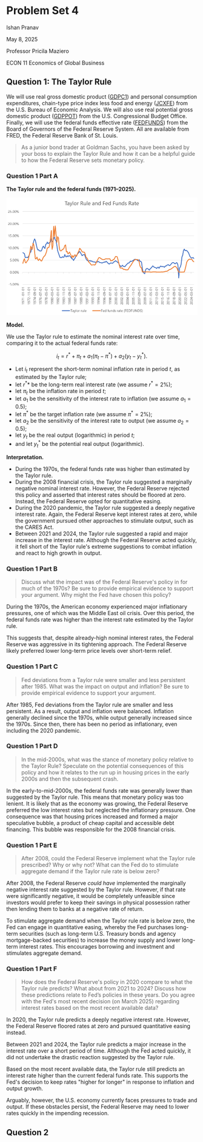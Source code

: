 # Problem Set 4

Ishan Pranav

May 8, 2025

Professor Pricila Maziero

ECON 11 Economics of Global Business

## Question 1: The Taylor Rule

We will use real gross domestic product
([GDPC1](https://fred.stlouisfed.org/series/GDPC1)) and personal consumption
expenditures, chain-type price index less food and energy
([JCXFE](https://fred.stlouisfed.org/series/JCXFE)) from the U.S. Bureau of
Economic Analysis. We will also use real potential gross domestic product
([GDPPOT](https://fred.stlouisfed.org/series/GDPPOT)) from the U.S.
Congressional Budget Office. Finally, we will use the federal funds effective
rate ([FEDFUNDS](https://fred.stlouisfed.org/series/FEDFUNDS))
from the Board of Governors of the Federal Reserve System. All are available
from FRED, the Federal Reserve Bank of St. Louis.

> As a junior bond trader at Goldman Sachs, you have been asked by your boss to
> explain the Taylor Rule and how it can be a helpful guide to how the Federal
> Reserve sets monetary policy.

### Question 1 Part A

__The Taylor rule and the federal funds (1971–2025).__

![The Taylor rule and the federal funds rate over time.](https://github.com/ishanpranav/econ-11-economics-of-global-business/blob/master/images/problem-set-4-1.png?raw=true "The Taylor rule and the federal funds rate over time")

__Model.__

We use the Taylor rule to estimate the nominal interest rate over time,
comparing it to the actual federal funds rate:

$$i_t=r^{\ast}+\pi_t+a_1(\pi_t-\pi^{\ast})+a_2(y_t-y_t^{\ast}).$$

* Let $i_t$ represent the short-term nominal inflation rate in period $t$, as
  estimated by the Taylor rule;
* let $r^{\ast}*$ be the long-term real interest rate (we assume
  $r^{\ast}=2\%$);
* let $\pi_t$ be the inflation rate in period $t$;
* let $a_1$ be the sensitivity of the interest rate to inflation (we assume
  $a_1=0.5$);
* let $\pi^{\ast}$ be the target inflation rate (we assume $\pi^{\ast}=2\%$);
* let $a_2$ be the sensitivity of the interest rate to output (we assume
  $a_2=0.5$);
* let $y_t$ be the real output (logarithmic) in period $t$;
* and let $y_t^{\ast}$ be the potential real output (logarithmic).

 __Interpretation.__

* During the 1970s, the federal funds rate was higher than estimated by the
  Taylor rule.
* During the 2008 financial crisis, the Taylor rule suggested a marginally
  negative nominal interest rate. However, the Federal Reserve rejected this
  policy and asserted that interest rates should be floored at zero. Instead,
  the Federal Reserve opted for quantitative easing.
* During the 2020 pandemic, the Taylor rule suggested a deeply negative interest
  rate. Again, the Federal Reserve kept interest rates at zero, while the
  government pursued other approaches to stimulate output, such as the CARES
  Act.
* Between 2021 and 2024, the Taylor rule suggested a rapid and major increase in
  the interest rate. Although the Federal Reserve acted quickly, it fell short
  of the Taylor rule's extreme suggestions to combat inflation and react to high
  growth in output.

### Question 1 Part B

> Discuss what the impact was of the Federal Reserve's policy in for much of the
> 1970s? Be sure to provide empirical evidence to support your argument. Why
> might the Fed have chosen this policy?

During the 1970s, the American economy experienced major inflationary pressures,
one of which was the Middle East oil crisis. Over this period, the federal funds
rate was higher than the interest rate estimated by the Taylor rule.

This suggests that, despite already-high nominal interest rates, the Federal
Reserve was aggressive in its tightening approach. The Federal Reserve likely
preferred lower long-term price levels over short-term relief.

### Question 1 Part C

> Fed deviations from a Taylor rule were smaller and less persistent after 1985.
> What was the impact on output and inflation? Be sure to provide empirical
> evidence to support your argument.

After 1985, Fed deviations from the Taylor rule are smaller and less persistent.
As a result, output and inflation were balanced. Inflation generally declined
since the 1970s, while output generally increased since the 1970s. Since then,
there has been no period as inflationary, even including the 2020 pandemic.

### Question 1 Part D

> In the mid-2000s, what was the stance of monetary policy relative to the
> Taylor Rule? Speculate on the potential consequences of this policy and how it
> relates to the run up in housing prices in the early 2000s and then the
> subsequent crash.

In the early-to-mid-2000s, the federal funds rate was generally lower than
suggested by the Taylor rule. This means that monetary policy was too lenient.
It is likely that as the economy was growing, the Federal Reserve preferred the
low interest rates but neglected the inflationary pressure. One consequence was
that housing prices increased and formed a major speculative bubble, a product
of cheap capital and accessible debt financing. This bubble was responsible for
the 2008 financial crisis.

### Question 1 Part E

> After 2008, could the Federal Reserve implement what the Taylor rule
> prescribed? Why or why not? What can the Fed do to stimulate aggregate demand
> if the Taylor rule rate is below zero?

After 2008, the Federal Reserve *could have* implemented the marginally negative
interest rate suggested by the Taylor rule. However, if that rate were
significantly negative, it would be completely unfeasible since investors would
prefer to keep their savings in physical possession rather then lending them to
banks at a negative rate of return.

To stimulate aggregate demand when the Taylor rule rate is below zero, the Fed
can engage in quantitative easing, whereby the Fed purchases long-term
securities (such as long-term U.S. Treasury bonds and agency mortgage-backed
securities) to increase the money supply and lower long-term interest rates.
This encourages borrowing and investment and stimulates aggregate demand.

### Question 1 Part F

> How does the Federal Reserve's policy in 2020 compare to what the Taylor rule
> predicts? What about from 2021 to 2024? Discuss how these predictions relate
> to Fed’s policies in these years. Do you agree with the Fed's most recent
> decision (on March 2025) regarding interest rates based on the most recent
> available data?

In 2020, the Taylor rule predicts a deeply negative interest rate. However, the
Federal Reserve floored rates at zero and pursued quantitative easing instead.

Between 2021 and 2024, the Taylor rule predicts a major increase in the interest
rate over a short period of time. Although the Fed acted quickly, it did not
undertake the drastic reaction suggested by the Taylor rule.

Based on the most recent available data, the Taylor rule still predicts an
interest rate higher than the current federal funds rate. This supports the
Fed's decision to keep rates "higher for longer" in response to inflation and
output growth.

Arguably, however, the U.S. economy currently faces pressures to trade and
output. If these obstacles persist, the Federal Reserve may need to lower rates
quickly in the impending recession.

## Question 2

